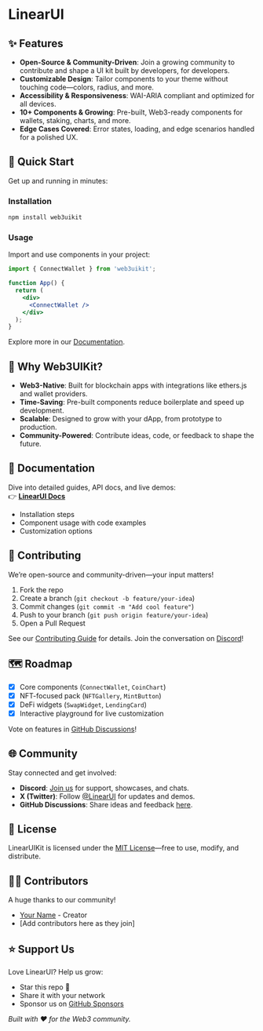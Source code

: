 
# LinearUI

## ✨ Features

- **Open-Source & Community-Driven**: Join a growing community to contribute and shape a UI kit built by developers, for developers.
- **Customizable Design**: Tailor components to your theme without touching code—colors, radius, and more.
- **Accessibility & Responsiveness**: WAI-ARIA compliant and optimized for all devices.
- **10+ Components & Growing**: Pre-built, Web3-ready components for wallets, staking, charts, and more.
- **Edge Cases Covered**: Error states, loading, and edge scenarios handled for a polished UX.

## 🚀 Quick Start

Get up and running in minutes:

### Installation
```bash
npm install web3uikit
```

### Usage
Import and use components in your project:
```jsx
import { ConnectWallet } from 'web3uikit';

function App() {
  return (
    <div>
      <ConnectWallet />
    </div>
  );
}
```

Explore more in our [Documentation](#-documentation).

## 🌟 Why Web3UIKit?

- **Web3-Native**: Built for blockchain apps with integrations like ethers.js and wallet providers.
- **Time-Saving**: Pre-built components reduce boilerplate and speed up development.
- **Scalable**: Designed to grow with your dApp, from prototype to production.
- **Community-Powered**: Contribute ideas, code, or feedback to shape the future.

## 📖 Documentation

Dive into detailed guides, API docs, and live demos:  
👉 **[LinearUI Docs](https://yourwebsite.com/docs)**

- Installation steps
- Component usage with code examples
- Customization options

## 🤝 Contributing

We’re open-source and community-driven—your input matters!  

1. Fork the repo  
2. Create a branch (`git checkout -b feature/your-idea`)  
3. Commit changes (`git commit -m "Add cool feature"`)  
4. Push to your branch (`git push origin feature/your-idea`)  
5. Open a Pull Request  

See our [Contributing Guide](CONTRIBUTING.md) for details. Join the conversation on [Discord](#-community)!

## 🗺️ Roadmap

- [x] Core components (`ConnectWallet`, `CoinChart`)  
- [x] NFT-focused pack (`NFTGallery`, `MintButton`)  
- [x] DeFi widgets (`SwapWidget`, `LendingCard`)  
- [x] Interactive playground for live customization  

Vote on features in [GitHub Discussions](#-community)!

## 🌐 Community

Stay connected and get involved:  
- **Discord**: [Join us](https://discord.gg/your-invite-link) for support, showcases, and chats.  
- **X (Twitter)**: Follow [@LinearUI](https://twitter.com/LinearUI) for updates and demos.  
- **GitHub Discussions**: Share ideas and feedback [here](https://github.com/yourusername/web3uikit/discussions).

## 📜 License

LinearUIKit is licensed under the [MIT License](LICENSE)—free to use, modify, and distribute.

## 🧑‍💻 Contributors

A huge thanks to our community!  
- [Your Name](https://github.com/PARRY) - Creator  
- [Add contributors here as they join]

## ⭐ Support Us

Love LinearUI? Help us grow:  
- Star this repo 🌟  
- Share it with your network  
- Sponsor us on [GitHub Sponsors](https://github.com/sponsors/yourusername)  

*Built with ❤️ for the Web3 community.*
```
